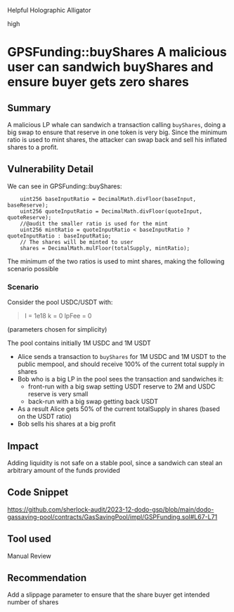 Helpful Holographic Alligator

high

# GPSFunding::buyShares A malicious user can sandwich buyShares and ensure buyer gets zero shares

## Summary
A malicious LP whale can sandwich a transaction calling `buyShares`, doing a big swap to ensure that reserve in one token is very big. Since the minimum ratio is used to mint shares, the attacker can swap back and sell his inflated shares to a profit. 

## Vulnerability Detail
We can see in GPSFunding::buyShares:

```solidity
    uint256 baseInputRatio = DecimalMath.divFloor(baseInput, baseReserve);
    uint256 quoteInputRatio = DecimalMath.divFloor(quoteInput, quoteReserve);
    //@audit the smaller ratio is used for the mint
    uint256 mintRatio = quoteInputRatio < baseInputRatio ? quoteInputRatio : baseInputRatio;
    // The shares will be minted to user
    shares = DecimalMath.mulFloor(totalSupply, mintRatio);
```

The minimum of the two ratios is used to mint shares, making the following scenario possible

### Scenario

Consider the pool USDC/USDT with:

>I = 1e18
>k = 0
>lpFee = 0


(parameters chosen for simplicity)

The pool contains initially 1M USDC and 1M USDT

- Alice sends a transaction to `buyShares` for 1M USDC and 1M USDT to the public mempool, and should receive 100% of the current total supply in shares
- Bob who is a big LP in the pool sees the transaction and sandwiches it:
    - front-run with a big swap setting USDT reserve to 2M and USDC reserve is very small
    - back-run with a big swap getting back USDT
- As a result Alice gets 50% of the current totalSupply in shares (based on the USDT ratio) 
- Bob sells his shares at a big profit

## Impact
Adding liquidity is not safe on a stable pool, since a sandwich can steal an arbitrary amount of the funds provided

## Code Snippet
https://github.com/sherlock-audit/2023-12-dodo-gsp/blob/main/dodo-gassaving-pool/contracts/GasSavingPool/impl/GSPFunding.sol#L67-L71

## Tool used
Manual Review

## Recommendation
Add a slippage parameter to ensure that the share buyer get intended number of shares